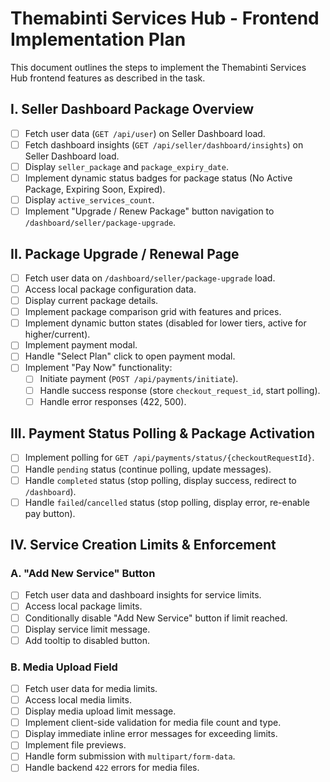 # Themabinti Services Hub - Frontend Implementation Plan

This document outlines the steps to implement the Themabinti Services Hub frontend features as described in the task.

## **I. Seller Dashboard Package Overview**

*   [ ] Fetch user data (`GET /api/user`) on Seller Dashboard load.
*   [ ] Fetch dashboard insights (`GET /api/seller/dashboard/insights`) on Seller Dashboard load.
*   [ ] Display `seller_package` and `package_expiry_date`.
*   [ ] Implement dynamic status badges for package status (No Active Package, Expiring Soon, Expired).
*   [ ] Display `active_services_count`.
*   [ ] Implement "Upgrade / Renew Package" button navigation to `/dashboard/seller/package-upgrade`.

## **II. Package Upgrade / Renewal Page**

*   [ ] Fetch user data on `/dashboard/seller/package-upgrade` load.
*   [ ] Access local package configuration data.
*   [ ] Display current package details.
*   [ ] Implement package comparison grid with features and prices.
*   [ ] Implement dynamic button states (disabled for lower tiers, active for higher/current).
*   [ ] Implement payment modal.
*   [ ] Handle "Select Plan" click to open payment modal.
*   [ ] Implement "Pay Now" functionality:
    *   [ ] Initiate payment (`POST /api/payments/initiate`).
    *   [ ] Handle success response (store `checkout_request_id`, start polling).
    *   [ ] Handle error responses (422, 500).

## **III. Payment Status Polling & Package Activation**

*   [ ] Implement polling for `GET /api/payments/status/{checkoutRequestId}`.
*   [ ] Handle `pending` status (continue polling, update messages).
*   [ ] Handle `completed` status (stop polling, display success, redirect to `/dashboard`).
*   [ ] Handle `failed`/`cancelled` status (stop polling, display error, re-enable pay button).

## **IV. Service Creation Limits & Enforcement**

### **A. "Add New Service" Button**

*   [ ] Fetch user data and dashboard insights for service limits.
*   [ ] Access local package limits.
*   [ ] Conditionally disable "Add New Service" button if limit reached.
*   [ ] Display service limit message.
*   [ ] Add tooltip to disabled button.

### **B. Media Upload Field**

*   [ ] Fetch user data for media limits.
*   [ ] Access local media limits.
*   [ ] Display media upload limit message.
*   [ ] Implement client-side validation for media file count and type.
*   [ ] Display immediate inline error messages for exceeding limits.
*   [ ] Implement file previews.
*   [ ] Handle form submission with `multipart/form-data`.
*   [ ] Handle backend `422` errors for media files.
